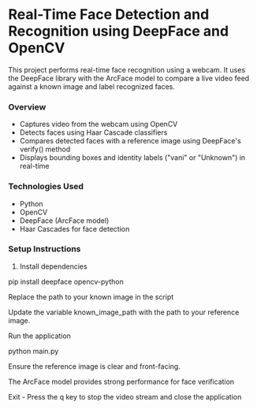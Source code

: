 # Real-Time Face Detection and Recognition using DeepFace and OpenCV

This project performs real-time face recognition using a webcam. It uses the DeepFace library with the ArcFace model to compare a live video feed against a known image and label recognized faces.

### Overview

- Captures video from the webcam using OpenCV
- Detects faces using Haar Cascade classifiers
- Compares detected faces with a reference image using DeepFace's verify() method
- Displays bounding boxes and identity labels ("vani" or "Unknown") in real-time

### Technologies Used

- Python
- OpenCV
- DeepFace (ArcFace model)
- Haar Cascades for face detection

### Setup Instructions

1. Install dependencies

pip install deepface opencv-python

Replace the path to your known image in the script

Update the variable known_image_path with the path to your reference image.

Run the application

python main.py

Ensure the reference image is clear and front-facing.

The ArcFace model provides strong performance for face verification

Exit - Press the q key to stop the video stream and close the application
